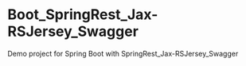 # Boot_SpringRest_Jax-RSJersey_Swagger
Demo project for Spring Boot with SpringRest_Jax-RSJersey_Swagger
